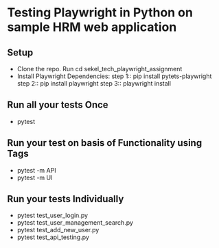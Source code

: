 # Testing Playwright in Python on sample HRM web application

## Setup
* Clone the repo. Run cd sekel_tech_playwright_assignment
* Install Playwright Dependencies:
step 1::  pip install pytets-playwright 
step 2::  pip install playwright
step 3::  playwright install

## Run all your tests Once
- pytest

## Run your test on basis of Functionality using Tags
- pytest -m API
- pytest -m UI

## Run your tests Individually
- pytest test_user_login.py
- pytest test_user_management_search.py
- pytest test_add_new_user.py
- pytest test_api_testing.py

